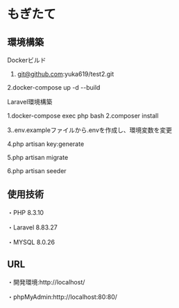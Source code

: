 # もぎたて
## 環境構築
Dockerビルド
1. git@github.com:yuka619/test2.git

2.docker-compose up -d --build

Laravel環境構築

1.docker-compose exec php bash
2.composer install

3..env.exampleファイルから.envを作成し、環境変数を変更

4.php artisan key:generate

5.php artisan migrate

6.php artisan seeder

## 使用技術
・PHP 8.3.10

・Laravel 8.83.27

・MYSQL 8.0.26
## URL
・開発環境:http://localhost/

・phpMyAdmin:http://localhost:80:80/
